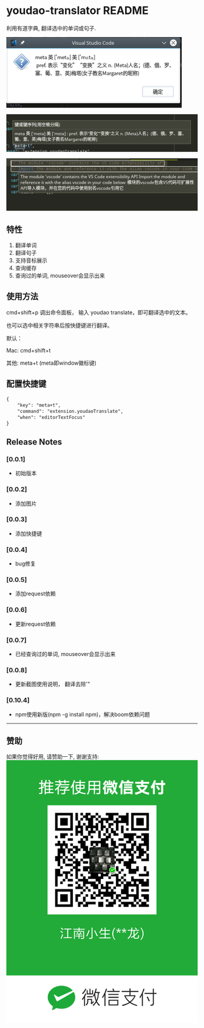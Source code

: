 # youdao-translator README

利用有道字典, 翻译选中的单词或句子.

![screenshot](img/screenshot1.png)

![screenshot](img/screenshot2.png)

![screenshot](img/screenshot3.png)

## 特性

1. 翻译单词
2. 翻译句子
3. 支持音标展示
4. 查询缓存
5. 查询过的单词, mouseover会显示出来


## 使用方法

cmd+shift+p 调出命令面板， 输入 youdao translate，即可翻译选中的文本。

也可以选中相关字符串后按快捷键进行翻译。

默认：

Mac: cmd+shift+t

其他: meta+t     (meta即window徽标键)



## 配置快捷键
```
{
    "key": "meta+t",
    "command": "extension.youdaoTranslate",
    "when": "editorTextFocus"
}
```



## Release Notes

### [0.0.1]

- 初始版本

### [0.0.2]

- 添加图片

### [0.0.3]

- 添加快捷键

### [0.0.4]

- bug修复

### [0.0.5]

- 添加request依赖

### [0.0.6]

- 更新request依赖

### [0.0.7]

- 已经查询过的单词, mouseover会显示出来

### [0.0.8]

- 更新截图使用说明， 翻译去除'"

### [0.10.4]

- npm使用新版(npm -g install npm)，解决boom依赖问题

-----------------------------------------------------------------------------------------------------------

## 赞助

如果你觉得好用, 请赞助一下, 谢谢支持:
![avatar](img/weixin-payment.png)